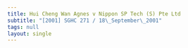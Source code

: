 ```yaml
---
title: Hui Cheng Wan Agnes v Nippon SP Tech (S) Pte Ltd
subtitle: "[2001] SGHC 271 / 18\_September\_2001"
tags: null
layout: single
---
```


